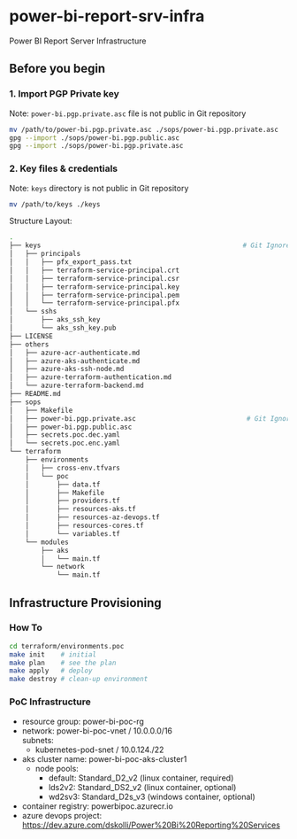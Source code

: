 # power-bi-report-srv-infra
Power BI Report Server Infrastructure

## Before you begin

### 1. Import PGP Private key

Note: `power-bi.pgp.private.asc` file is not public in Git repository

```sh
mv /path/to/power-bi.pgp.private.asc ./sops/power-bi.pgp.private.asc
gpg --import ./sops/power-bi.pgp.public.asc
gpg --import ./sops/power-bi.pgp.private.asc
```

### 2. Key files & credentials

Note: `keys` directory is not public in Git repository

```sh
mv /path/to/keys ./keys
```

Structure Layout:

```sh
.
├── keys                                                   # Git Ignore
│   ├── principals
│   │   ├── pfx_export_pass.txt
│   │   ├── terraform-service-principal.crt
│   │   ├── terraform-service-principal.csr
│   │   ├── terraform-service-principal.key
│   │   ├── terraform-service-principal.pem
│   │   └── terraform-service-principal.pfx
│   └── sshs
│       ├── aks_ssh_key
│       └── aks_ssh_key.pub
├── LICENSE
├── others
│   ├── azure-acr-authenticate.md
│   ├── azure-aks-authenticate.md
│   ├── azure-aks-ssh-node.md
│   ├── azure-terraform-authentication.md
│   └── azure-terraform-backend.md
├── README.md
├── sops
│   ├── Makefile
│   ├── power-bi.pgp.private.asc                            # Git Ignore
│   ├── power-bi.pgp.public.asc
│   ├── secrets.poc.dec.yaml
│   └── secrets.poc.enc.yaml
└── terraform
    ├── environments
    │   ├── cross-env.tfvars
    │   └── poc
    │       ├── data.tf
    │       ├── Makefile
    │       ├── providers.tf
    │       ├── resources-aks.tf
    │       ├── resources-az-devops.tf
    │       ├── resources-cores.tf
    │       └── variables.tf
    └── modules
        ├── aks
        │   └── main.tf
        └── network
            └── main.tf
```

## Infrastructure Provisioning

### How To

```sh
cd terraform/environments.poc
make init    # initial
make plan    # see the plan
make apply   # deploy
make destroy # clean-up environment
```

### PoC Infrastructure

- resource group: power-bi-poc-rg
- network: power-bi-poc-vnet / 10.0.0.0/16  
  subnets: 
  - kubernetes-pod-snet / 10.0.124./22
- aks cluster name: power-bi-poc-aks-cluster1
  - node pools:
    - default: Standard_D2_v2 (linux container, required)
    - lds2v2: Standard_DS2_v2 (linux container, optional)
    - wd2sv3: Standard_D2s_v3 (windows container, optional)
- container registry: powerbipoc.azurecr.io
- azure devops project: https://dev.azure.com/dskolli/Power%20Bi%20Reporting%20Services
